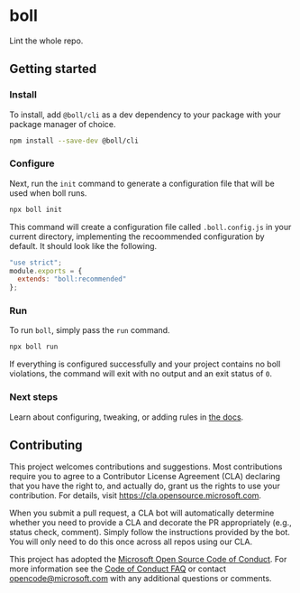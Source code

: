 # boll

Lint the whole repo.

## Getting started

### Install

To install, add `@boll/cli` as a dev dependency to your package with
your package manager of choice.

```sh
npm install --save-dev @boll/cli
```

### Configure

Next, run the `init` command to generate a configuration file that
will be used when boll runs.

```sh
npx boll init
```

This command will create a configuration file called `.boll.config.js`
in your current directory, implementing the recoommended configuration
by default. It should look like the following.

```js
"use strict";
module.exports = {
  extends: "boll:recommended"
};
```

### Run

To run `boll`, simply pass the `run` command.

```sh
npx boll run
```

If everything is configured successfully and your project contains no
boll violations, the command will exit with no output and an exit
status of `0`.

### Next steps

Learn about configuring, tweaking, or adding rules in [the docs](https://microsoft.github.io/boll/).

## Contributing

This project welcomes contributions and suggestions. Most contributions require you to agree to a
Contributor License Agreement (CLA) declaring that you have the right to, and actually do, grant us
the rights to use your contribution. For details, visit https://cla.opensource.microsoft.com.

When you submit a pull request, a CLA bot will automatically determine whether you need to provide
a CLA and decorate the PR appropriately (e.g., status check, comment). Simply follow the instructions
provided by the bot. You will only need to do this once across all repos using our CLA.

This project has adopted the [Microsoft Open Source Code of Conduct](https://opensource.microsoft.com/codeofconduct/).
For more information see the [Code of Conduct FAQ](https://opensource.microsoft.com/codeofconduct/faq/) or
contact [opencode@microsoft.com](mailto:opencode@microsoft.com) with any additional questions or comments.
